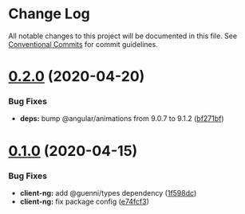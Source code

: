 # Change Log

All notable changes to this project will be documented in this file.
See [Conventional Commits](https://conventionalcommits.org) for commit guidelines.

# [0.2.0](https://github.com/donmahallem/guenni/compare/v0.1.0...v0.2.0) (2020-04-20)


### Bug Fixes

* **deps:** bump @angular/animations from 9.0.7 to 9.1.2 ([bf271bf](https://github.com/donmahallem/guenni/commit/bf271bf5626c2b29ac40ab93a5c7e0a6c92f69e5))





# [0.1.0](https://github.com/donmahallem/guenni/compare/v0.0.0...v0.1.0) (2020-04-15)


### Bug Fixes

* **client-ng:** add @guenni/types dependency ([1f598dc](https://github.com/donmahallem/guenni/commit/1f598dcf98cdce3d7e7e9c6b89e9f7a9531446bc))
* **client-ng:** fix package config ([e74fcf3](https://github.com/donmahallem/guenni/commit/e74fcf35f12f51550b62753ba36942b191c8efb9))
